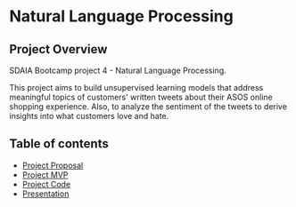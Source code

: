 # Natural Language Processing

## Project Overview
SDAIA Bootcamp project 4 - Natural Language Processing. 

This project aims to build unsupervised learning models that address meaningful topics of customers' written tweets about their ASOS online shopping experience. Also, to analyze the sentiment of the tweets to derive insights into what customers love and hate.


## Table of contents
* [Project Proposal](https://github.com/ReefAlturki/NaturalLanguageProcessing/blob/main/Project_Proposal.md)
* [Project MVP](https://github.com/ReefAlturki/NaturalLanguageProcessing/blob/main/NaturalLanguageProcessing_flair.ipynb)
* [Project Code](https://github.com/ReefAlturki/NaturalLanguageProcessing/blob/main/NLP_Project_Code.ipynb)
* [Presentation](https://github.com/ReefAlturki/NLP_UnsupervisedLearning_Project/blob/main/presentation.pdf)
